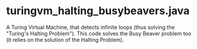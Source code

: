 # turingvm_halting_busybeavers.java
A Turing Virtual Machine, that detects infinite loops (thus solving the "Turing's Halting Problem"). This code solves the Busy Beaver problem too (it relies on the solution of the Halting Problem).
